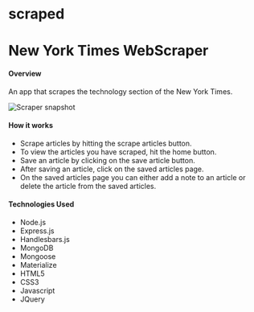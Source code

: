 # scraped


# New York Times WebScraper

#### Overview

<p>An app that scrapes the technology section of the New York Times. </p>

![Scraper snapshot](/images/snapshot.jpg)

#### How it works

* Scrape articles by hitting the scrape articles button.
* To view the articles you have scraped, hit the home button.
* Save an article by clicking on the save article button.
* After saving an article, click on the saved articles page.
* On the saved articles page you can either add a note to an article or delete the article from the saved articles.


#### Technologies Used


* Node.js
* Express.js
* Handlesbars.js
* MongoDB
* Mongoose
* Materialize
* HTML5
* CSS3
* Javascript
* JQuery